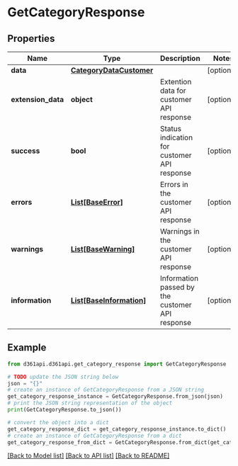 # GetCategoryResponse


## Properties

Name | Type | Description | Notes
------------ | ------------- | ------------- | -------------
**data** | [**CategoryDataCustomer**](CategoryDataCustomer.md) |  | [optional] 
**extension_data** | **object** | Extention data for customer API response | [optional] 
**success** | **bool** | Status indication for customer API response | [optional] 
**errors** | [**List[BaseError]**](BaseError.md) | Errors in the customer API response | [optional] 
**warnings** | [**List[BaseWarning]**](BaseWarning.md) | Warnings in the customer API response | [optional] 
**information** | [**List[BaseInformation]**](BaseInformation.md) | Information passed by the customer API response | [optional] 

## Example

```python
from d361api.d361api.get_category_response import GetCategoryResponse

# TODO update the JSON string below
json = "{}"
# create an instance of GetCategoryResponse from a JSON string
get_category_response_instance = GetCategoryResponse.from_json(json)
# print the JSON string representation of the object
print(GetCategoryResponse.to_json())

# convert the object into a dict
get_category_response_dict = get_category_response_instance.to_dict()
# create an instance of GetCategoryResponse from a dict
get_category_response_from_dict = GetCategoryResponse.from_dict(get_category_response_dict)
```
[[Back to Model list]](../README.md#documentation-for-models) [[Back to API list]](../README.md#documentation-for-api-endpoints) [[Back to README]](../README.md)


